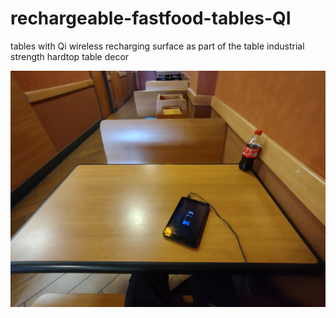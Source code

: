 # rechargeable-fastfood-tables-QI
tables with Qi wireless recharging surface as part of the table industrial strength hardtop table decor

![s1](https://raw.githubusercontent.com/c4pt000/rechargeable-fastfood-tables-QI/main/IMG_20220409_172640658.jpg)
